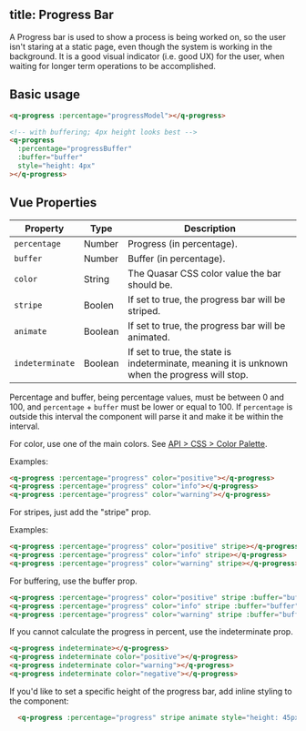 title: Progress Bar
---
A Progress bar is used to show a process is being worked on, so the user isn't staring at a static page, even though the system is working in the background. It is a good visual indicator (i.e. good UX) for the user, when waiting for longer term operations to be accomplished. 

<input type="hidden" data-fullpage-demo="web-components/progress">

## Basic usage
``` html
<q-progress :percentage="progressModel"></q-progress>

<!-- with buffering; 4px height looks best -->
<q-progress
  :percentage="progressBuffer"
  :buffer="buffer"
  style="height: 4px"
></q-progress>
```

## Vue Properties
| Property | Type | Description |
| --- | --- | --- |
| `percentage` | Number | Progress (in percentage). |
| `buffer` | Number | Buffer (in percentage). |
| `color` | String | The Quasar CSS color value the bar should be. |
| `stripe` | Boolen | If set to true, the progress bar will be striped. |
| `animate` | Boolean | If set to true, the progress bar will be animated. |
| `indeterminate` | Boolean | If set to true, the state is indeterminate, meaning it is unknown when the progress will stop. |

Percentage and buffer, being percentage values, must be between 0 and 100, and `percentage` + `buffer` must be lower or equal to 100. If `percentage` is outside this interval the component will parse it and make it be within the interval.

For color, use one of the main colors. See [API &gt; CSS &gt; Color Palette](/api/css-color-palette.html).

Examples:
``` html
<q-progress :percentage="progress" color="positive"></q-progress>
<q-progress :percentage="progress" color="info"></q-progress>
<q-progress :percentage="progress" color="warning"></q-progress>
```

For stripes, just add the "stripe" prop.

Examples:
``` html
<q-progress :percentage="progress" color="positive" stripe></q-progress>
<q-progress :percentage="progress" color="info" stripe></q-progress>
<q-progress :percentage="progress" color="warning" stripe></q-progress>
```

For buffering, use the buffer prop.

``` html
<q-progress :percentage="progress" color="positive" stripe :buffer="buffer"></q-progress>
<q-progress :percentage="progress" color="info" stripe :buffer="buffer"></q-progress>
<q-progress :percentage="progress" color="warning" stripe :buffer="buffer"></q-progress>
```

If you cannot calculate the progress in percent, use the indeterminate prop.

``` html
<q-progress indeterminate></q-progress>
<q-progress indeterminate color="positive"></q-progress>
<q-progress indeterminate color="warning"></q-progress>
<q-progress indeterminate color="negative"></q-progress>
```

If you'd like to set a specific height of the progress bar, add inline styling to the component:
``` html
  <q-progress :percentage="progress" stripe animate style="height: 45px"></q-progress>
```
